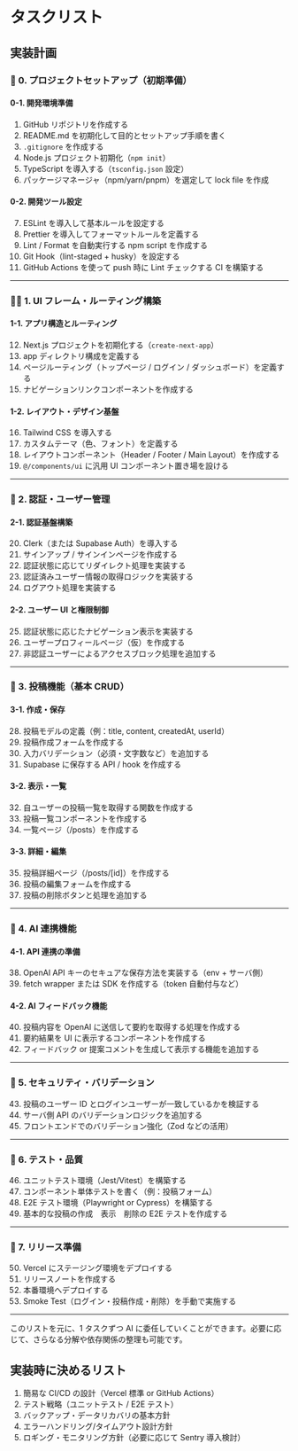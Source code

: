 # タスクリスト

## 実装計画

### 🧭 0. プロジェクトセットアップ（初期準備）

#### 0-1. 開発環境準備

1. GitHub リポジトリを作成する
2. README.md を初期化して目的とセットアップ手順を書く
3. `.gitignore` を作成する
4. Node.js プロジェクト初期化（`npm init`）
5. TypeScript を導入する（`tsconfig.json` 設定）
6. パッケージマネージャ（npm/yarn/pnpm）を選定して lock file を作成

#### 0-2. 開発ツール設定

7. ESLint を導入して基本ルールを設定する
8. Prettier を導入してフォーマットルールを定義する
9. Lint / Format を自動実行する npm script を作成する
10. Git Hook（lint-staged + husky）を設定する
11. GitHub Actions を使って push 時に Lint チェックする CI を構築する

---

### 🤷‍♂️ 1. UI フレーム・ルーティング構築

#### 1-1. アプリ構造とルーティング

12. Next.js プロジェクトを初期化する（`create-next-app`）
13. app ディレクトリ構成を定義する
14. ページルーティング（トップページ / ログイン / ダッシュボード）を定義する
15. ナビゲーションリンクコンポーネントを作成する

#### 1-2. レイアウト・デザイン基盤

16. Tailwind CSS を導入する
17. カスタムテーマ（色、フォント）を定義する
18. レイアウトコンポーネント（Header / Footer / Main Layout）を作成する
19. `@/components/ui` に汎用 UI コンポーネント置き場を設ける

---

### 🧩 2. 認証・ユーザー管理

#### 2-1. 認証基盤構築

20. Clerk（または Supabase Auth）を導入する
21. サインアップ / サインインページを作成する
22. 認証状態に応じてリダイレクト処理を実装する
23. 認証済みユーザー情報の取得ロジックを実装する
24. ログアウト処理を実装する

#### 2-2. ユーザー UI と権限制御

25. 認証状態に応じたナビゲーション表示を実装する
26. ユーザープロフィールページ（仮）を作成する
27. 非認証ユーザーによるアクセスブロック処理を追加する

---

### 📒 3. 投稿機能（基本 CRUD）

#### 3-1. 作成・保存

28. 投稿モデルの定義（例：title, content, createdAt, userId）
29. 投稿作成フォームを作成する
30. 入力バリデーション（必須・文字数など）を追加する
31. Supabase に保存する API / hook を作成する

#### 3-2. 表示・一覧

32. 自ユーザーの投稿一覧を取得する関数を作成する
33. 投稿一覧コンポーネントを作成する
34. 一覧ページ（/posts）を作成する

#### 3-3. 詳細・編集

35. 投稿詳細ページ（/posts/[id]）を作成する
36. 投稿の編集フォームを作成する
37. 投稿の削除ボタンと処理を追加する

---

### 🤖 4. AI 連携機能

#### 4-1. API 連携の準備

38. OpenAI API キーのセキュアな保存方法を実装する（env + サーバ側）
39. fetch wrapper または SDK を作成する（token 自動付与など）

#### 4-2. AI フィードバック機能

40. 投稿内容を OpenAI に送信して要約を取得する処理を作成する
41. 要約結果を UI に表示するコンポーネントを作成する
42. フィードバック or 提案コメントを生成して表示する機能を追加する

---

### 🔐 5. セキュリティ・バリデーション

43. 投稿のユーザー ID とログインユーザーが一致しているかを検証する
44. サーバ側 API のバリデーションロジックを追加する
45. フロントエンドでのバリデーション強化（Zod などの活用）

---

### 🧪 6. テスト・品質

46. ユニットテスト環境（Jest/Vitest）を構築する
47. コンポーネント単体テストを書く（例：投稿フォーム）
48. E2E テスト環境（Playwright or Cypress）を構築する
49. 基本的な投稿の作成　表示　削除の E2E テストを作成する

---

### 🚀 7. リリース準備

50. Vercel にステージング環境をデプロイする
51. リリースノートを作成する
52. 本番環境へデプロイする
53. Smoke Test（ログイン・投稿作成・削除）を手動で実施する

---

このリストを元に、1 タスクずつ AI に委任していくことができます。必要に応じて、さらなる分解や依存関係の整理も可能です。

## 実装時に決めるリスト

1. 簡易な CI/CD の設計（Vercel 標準 or GitHub Actions）
2. テスト戦略（ユニットテスト / E2E テスト）
3. バックアップ・データリカバリの基本方針
4. エラーハンドリング/タイムアウト設計方針
5. ロギング・モニタリング方針（必要に応じて Sentry 導入検討）